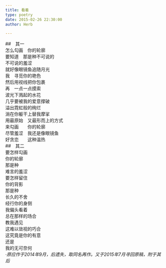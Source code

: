 ```yaml
---  
title: 看着  
type: poetry  
date: 2015-02-26 22:30:00  
author: Herb  

---  
```

##　其一    
怎么勾画　你的轮廓  
要知道　那是种不可说的  
不可说的羞涩    
就好像眼镜鱼追随月光  
我　寻觅你的艳色  
然后用视线把你包裹  
再　一点一点摸索  
波光下溅起的水花  
几乎要被我的爱意撑破  
溢出霓虹般的绚烂  
淌在你躯干上替我摩挲    
用最原始　又最形而上的方式  
来勾画　　你的轮廓  
尽管羞涩　我还是像眼镜鱼  
好贪恋　　这种温热    
##　其二    
要怎样勾画  
你的轮廓  
那是种  
难言的羞涩    
要怎样留住  
你的背影  
那是种  
长久的不舍    
经行你的身侧  
我偏头看着  
总在那样的场合  
教我遇见    
这难以敛视的巧合  
这究竟是你的有意  
还是  
我的无可奈何  
·*原应作于2014年9月，后遗失，取同名再作。又于2015年7月寻回原稿，附于其后*
